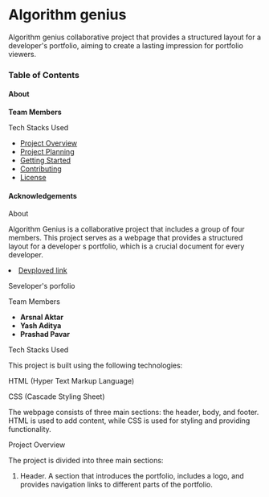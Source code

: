 <h1>Algorithm genius</h1>

<p>Algorithm genius collaborative project that provides a structured layout for a developer's portfolio, aiming to create a lasting impression for portfolio viewers.</p>

<h3>Table of Contents</h3>

<h4>About</h4>

<strong>Team Members</strong>

Tech Stacks Used

<ul>
  <li><a href="https://example.com">Project Overview </a></li>
  <li><a href="#">Project Planning </a></li>
  <li><a href="#">Getting Started</a></li>
    <li><a href="#"> Contributing</a></li>
    <li><a href="#">License</a></li>
</ul>

<h4>Acknowledgements</h4>

<p>About</p>

Algorithm Genius is a collaborative project that includes a group of four members. This project serves as a webpage that provides a structured layout for a developer s portfolio, which is a crucial document for every developer.

  <li><a href="https://6580498aa6dfa74458b11a6a--unrivaled-gumdrop-af0e38.netlify.app/">Devploved link </a></li>

Seveloper's porfolio

Team Members

<ul>
  <li><b>Arsnal Aktar</b></li>
  <li><b> Yash Aditya </b> </li>
  <li><b>Prashad Pavar </b></li>
   
</ul>

Tech Stacks Used

This project is built using the following technologies:

HTML (Hyper Text Markup Language)

CSS (Cascade Styling Sheet)

The webpage consists of three main sections: the header, body, and footer. HTML is used to add content, while CSS is used for styling and providing functionality.

Project Overview

The project is divided into three main sections:

1. Header. A section that introduces the portfolio, includes a logo, and provides navigation links to different parts of the portfolio.
